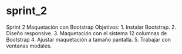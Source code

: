 # sprint_2
Sprint 2 Maquetación con Bootstrap Objetivos: 1. Instalar Bootstrap. 2. Diseño responsive. 3. Maquetación con el sistema 12 columnas de Bootstrap 4. Ajustar maquetación a tamaño pantalla. 5. Trabajar con ventanas modales. 
